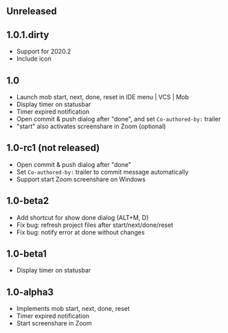 ## Unreleased

## 1.0.1.dirty
- Support for 2020.2
- Include icon

## 1.0
- Launch mob start, next, done, reset in IDE menu | VCS | Mob
- Display timer on statusbar
- Timer expired notification
- Open commit & push dialog after "done", and set `Co-authored-by:` trailer
- "start" also activates screenshare in Zoom (optional)

## 1.0-rc1 (not released)
- Open commit & push dialog after "done"
- Set `Co-authored-by:` trailer to commit message automatically
- Support start Zoom screenshare on Windows

## 1.0-beta2
- Add shortcut for show done dialog (ALT+M, D)
- Fix bug: refresh project files after start/next/done/reset
- Fix bug: notify error at done without changes

## 1.0-beta1
- Display timer on statusbar

## 1.0-alpha3
- Implements mob start, next, done, reset
- Timer expired notification
- Start screenshare in Zoom
